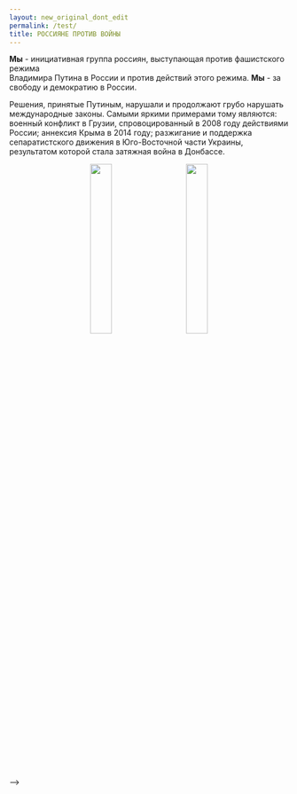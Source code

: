 ```yaml
---
layout: new_original_dont_edit
permalink: /test/
title: РОССИЯНЕ ПРОТИВ ВОЙНЫ
---
```


<div class="p2"></div><div data-aos="fade-down">
    <p><b>Мы</b> - инициативная группа россиян, выступающая против фашистского режима <br> Владимира Путина в России и против действий этого режима. <b>Мы</b> - за свободу и демократию в России.<p>Решения, принятые Путиным, нарушали и продолжают грубо нарушать международные законы. Самыми яркими примерами тому являются: военный конфликт в Грузии, спровоцированный в 2008 году действиями России; аннексия Крыма в 2014 году; разжигание и поддержка сепаратистского движения в Юго-Восточной части Украины, результатом которой стала затяжная война в Донбассе.</p></p>
</div></div>

<div class="photo1"><p align="center">
  <a href="https://www.instagram.com/p/CbrD7KMrMLR/" target="_blank"><img src="../assets/20220514-091636.jpg" width="28%"/></a>&emsp;&emsp;
  <a href="https://www.instagram.com/p/CciKdwBLV0E/" target="_blank"><img src="../assets/20220514-092141.jpg" width="28%"/></a>
</p></div>


<!-- <div class="p2">
<table border="0">
  <tr valign="middle">
    <td width="30%">
      <a href="https://supportukrainenow.org/" target="_blank">
        <img src="../assets/help_ru.png" height="48" />
      </a>
    </td>
    <td width="auto">
      <p align="right" class="langs">
        <a href="https://www.voicesinkorea.kr/"><img src="../assets/kor_flag.png" height="32" alt="한국어" />KO</a>&emsp;
        <a href="https://www.voicesinkorea.kr/"><img src="../assets/new_flag.png" height="32" alt="Русский" />RU</a>&emsp;
        <a href="https://www.voicesinkorea.kr/en/"><img src="../assets/eng_flag.png" height="24" alt="English" />&thinsp;EN</a>
      </p>
    </td>
  </tr>
</table>
</div>

<div class="p2"><div data-aos="fade-down"><div class="warrussia"><p><b>
  <center>РОССИЯНЕ ПРОТИВ ВОЙНЫ</center></b></p>
</div></div></div>

<div data-aos="fade-down">
<b>Мы</b> - инициативная группа россиян в Южной Корее, выступающая против фашистского режима Владимира Путина в России и против действий этого режима.<br>
<b>Мы</b> - за свободу и демократию в России.
<div>

Решения, принятые Путиным, нарушали и продолжают грубо нарушать международные законы. Самыми яркими примерами тому являются: военный конфликт в Грузии, спровоцированный в 2008 году действиями России; аннексия Крыма в 2014 году; разжигание и поддержка сепаратистского движения в Юго-Восточной части Украины, результатом которой стала затяжная война в Донбассе.

<hr>

<p align="center">
<a href="https://www.instagram.com/p/CbrD7KMrMLR/" target="_blank"><img src="../assets/20220514-091636.jpg" width="28%"/></a>&emsp;&emsp;
<a href="https://www.instagram.com/p/CciKdwBLV0E/" target="_blank"><img src="../assets/20220514-092141.jpg" width="28%"/></a>
</p>

<hr>

<div class="p2"><div data-aos="fade-right">
24 февраля 2022 года Путин развязал преступную войну против суверенного государства Украины, использовав надуманные и циничные предлоги. Война в Украине уже привела к гибели десятков тысяч человек и разрушению мирных городов.
</div></div>

<div data-aos="zoom-out">
<div class="p1">
    Более 14 миллионов украинцев были вынуждены покинуть свои дома (<a href="https://reliefweb.int/report/ukraine/statement-amin-awad-assistant-secretary-general-and-united-nations-crisis-coordinator-ukraine-marking-100-days-onset-russian-invasion-ukraine-24-february#:~:text=In%20just%20over%20three%20months,future%20hangs%20in%20the%20balance.">ООН</a>). Многие из них незаконно депортированы на территорию России, часто без документов и денег. Среди депортированных немало детей, оставшихся без родителей.
</div></div>

<!-- <table class="fact">
  <tr>
    <td>Более 14 миллионов украинцев были вынуждены покинуть свои дома (<a href="https://reliefweb.int/report/ukraine/statement-amin-awad-assistant-secretary-general-and-united-nations-crisis-coordinator-ukraine-marking-100-days-onset-russian-invasion-ukraine-24-february#:~:text=In%20just%20over%20three%20months,future%20hangs%20in%20the%20balance.">ООН</a>). Многие из них незаконно депортированы на территорию России, часто без документов и денег. Среди депортированных немало детей, оставшихся без родителей.</td>
  </tr>
</table> -->

<!-- <div class="p2"><div data-aos="fade-right">
В России войну в Украине позорно именуют “специальной операцией по защите русскоязычного населения Украины”. Тех россиян, кто не согласен с этим, арестовывают - за то, что они называют эту войну войной, за то, что они протестуют и говорят “НЕТ ВОЙНЕ” и “НЕТ ФАШИЗМУ”.
</div></div>

<hr>

<p align="center">
<a href="https://www.instagram.com/p/Cb9Zf3dL-AO/" target="_blank"><img src="../assets/20220514-091932.jpg" width="28%"/></a>&emsp;&emsp;
<a href="https://www.instagram.com/p/Ca5H5qPhGjd/" target="_blank"><img src="../assets/20220514-091128.jpg" width="28%"/></a>
</p>

<hr>

<div data-aos="zoom-out">
<div class="p1">
С начала войны в Украине на территории России задержано более 15 тысяч человек (<a href="https://ovdinfo.org/">ОВД-Инфо</a>), и их число только растет.
</div></div> -->

<!-- <table class="fact">
  <tr>
    <td>С начала войны в Украине на территории России задержано более 15 тысяч человек (<a href="https://ovdinfo.org/">ОВД-Инфо</a>), и их число только растет.</td>
  </tr>
</table> -->

<!-- <div class="p2"><div data-aos="fade-right">
Свободы слова в России при Путине не существует, практически все оппозиционные СМИ были вынуждены покинуть страну либо прекратить свою деятельность. Россия при Путине - это диктаторский режим, страна, в которой за мнение, сказанное политиком, журналистом или обычным человеком, можно сесть в тюрьму, быть отравленным или убитым. Широкую огласку по всему миру получили убийства А. Литвиненко, А. Политковской, А. Бабуровой, Б. Немцова, отравления Скрипалей, В.Кара-Мурзы и А. Навального.
</div></div>

<div class="p2"><div data-aos="fade-right">
Мы считаем действия В. Путина преступными и бесчеловечными. Его руками создан репрессивный фашистский режим, который угрожает всему миру.
</div></div>

<hr>

<p align="center">
<a href="https://www.instagram.com/p/CbFqv61pRBm/" target="_blank"><img src="../assets/20220514-091305.jpg" width="28%"/></a>&emsp;&emsp;
<a href="https://www.instagram.com/p/CbaMH2oFigK/" target="_blank"><img src="../assets/20220514-091357.jpg" width="28%"/></a>
</p>

<hr>

<div class="p2"><div data-aos="fade-right">
Символом свободы и демократии для нас, россиян, является бело-сине-белый флаг ⚪️🔵⚪️, с которым мы выходим на митинги. Более подробную информацию об этом флаге можно найти на <a href="https://whitebluewhite.info/">сайте</a>.
</div></div>

<div class="p2"><div data-aos="fade-right">
Информация о наших митингах выкладывается в <a href="https://www.instagram.com/voicesinkorea/">Инстаграм</a>
</div></div>

<p align="center">
<a href="https://www.instagram.com/voicesinkorea/">
  <img src="https://user-images.githubusercontent.com/105092258/167867747-adbe270f-2c0d-48a5-87c1-bbd547b79e0b.png" width="64" height="64" />
</a>
</p>

<style>
  .nowar {
    font-size: 40px;
    color: red;
    margin-top: 50px;
  }
</style>
<div class="nowar"><b><center>НЕТ ВОЙНЕ!</center></b></div></p> --> -->
